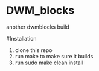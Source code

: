 # DWM_blocks
another dwmblocks build

#Installation

1. clone this repo
2. run make to make sure it builds
3. run sudo make clean install
